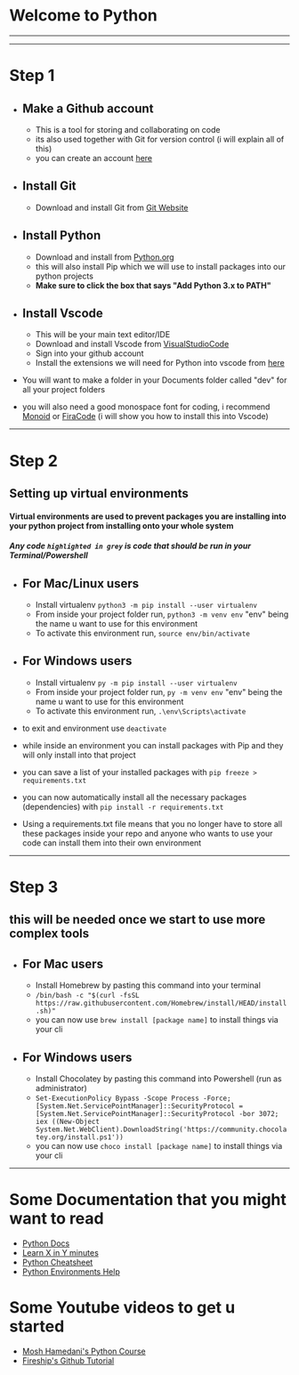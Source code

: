 # **Welcome to Python**
___
---

# Step 1

* ## Make a Github account
  * This is a tool for storing and collaborating on code
  * its also used together with Git for version control (i will explain all of this)
  * you can create an account [here](https://github.com/signup?source=login)

* ## Install Git
  * Download and install Git from [Git Website](https://git-scm.com/)


* ## Install Python
  * Download and install from [Python.org](https://www.python.org/downloads/)
  * this will also install Pip which we will use to install packages into our python projects
  * **Make sure to click the box that says "Add Python 3.x to PATH"**



* ## Install Vscode
  * This will be your main text editor/IDE 
  * Download and install Vscode from [VisualStudioCode](https://code.visualstudio.com/?wt.mc_id=DX_841432)
  * Sign into your github account
  * Install the extensions we will need for Python into vscode from [here](https://marketplace.visualstudio.com/items?itemName=donjayamanne.python-extension-pack)

* You will want to make a folder in your Documents folder called "dev" for all your project folders
* you will also need a good monospace font for coding, i recommend [Monoid](https://larsenwork.com/monoid/) or [FiraCode](https://github.com/tonsky/FiraCode/releases/download/6.2/Fira_Code_v6.2.zip) (i will show you how to install this into Vscode)
---

# Step 2
## Setting up virtual environments
#### Virtual environments are used to prevent packages you are installing into your python project from installing onto your whole system
#### **_Any code `highlighted in grey` is code that should be run in your Terminal/Powershell_**

* ## For Mac/Linux users
  * Install virtualenv `python3 -m pip install --user virtualenv`
  * From inside your project folder run, `python3 -m venv env` "env" being the name u want to use for this environment
  * To activate this environment run, `source env/bin/activate`


* ## For Windows users
  * Install virtualenv `py -m pip install --user virtualenv`
  * From inside your project folder run, `py -m venv env` "env" being the name u want to use for this environment
  * To activate this environment run, `.\env\Scripts\activate`

* to exit and environment use `deactivate`
* while inside an environment you can install packages with Pip and they will only install into that project
* you can save a list of your installed packages with `pip freeze > requirements.txt`
* you can now automatically install all the necessary packages (dependencies) with `pip install -r requirements.txt`
* Using a requirements.txt file means that you no longer have to store all these packages inside your repo and anyone who wants to use your code can install them into their own environment
---

# Step 3
## this will be needed once we start to use more complex tools
* ## For Mac users
  * Install Homebrew by pasting this command into your terminal
  * ```/bin/bash -c "$(curl -fsSL https://raw.githubusercontent.com/Homebrew/install/HEAD/install.sh)"``` 
  * you can now use `brew install [package name]` to install things via your cli
  
* ## For Windows users
  * Install Chocolatey by pasting this command into Powershell (run as administrator)
  * ```Set-ExecutionPolicy Bypass -Scope Process -Force; [System.Net.ServicePointManager]::SecurityProtocol = [System.Net.ServicePointManager]::SecurityProtocol -bor 3072; iex ((New-Object System.Net.WebClient).DownloadString('https://community.chocolatey.org/install.ps1'))```
  * you can now use `choco install [package name]` to install things via your cli
---

# Some Documentation that you might want to read

* [Python Docs](https://www.python.org/doc/) 
* [Learn X in Y minutes](https://learnxinyminutes.com/docs/python/)
* [Python Cheatsheet](https://www.pythoncheatsheet.org/cheatsheet/basics)
* [Python Environments Help](https://packaging.python.org/en/latest/guides/installing-using-pip-and-virtual-environments/#:~:text=To%20create%20a%20virtual%20environment,virtualenv%20in%20the%20below%20commands.&text=The%20second%20argument%20is%20the,project%20and%20call%20it%20env%20.)

# Some Youtube videos to get u started
* [Mosh Hamedani's Python Course](https://www.youtube.com/watch?v=kqtD5dpn9C8)
* [Fireship's Github Tutorial](https://www.youtube.com/watch?v=HkdAHXoRtos)
